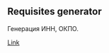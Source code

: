 ## Requisites generator

Генерация ИНН, ОКПО.

[Link](https://req-generator-andrewstarwind.vercel.app/)